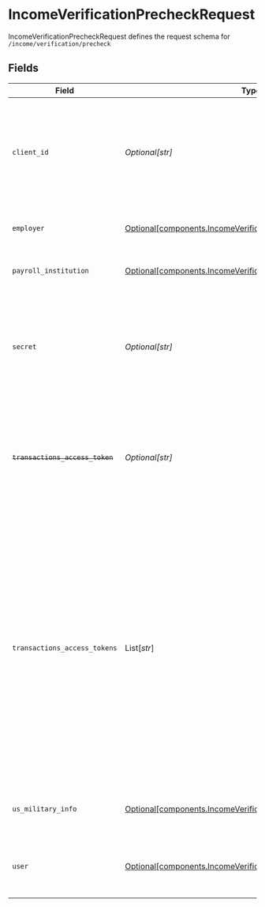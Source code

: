 # IncomeVerificationPrecheckRequest

IncomeVerificationPrecheckRequest defines the request schema for `/income/verification/precheck`


## Fields

| Field                                                                                                                                                                                                                                                                                                                   | Type                                                                                                                                                                                                                                                                                                                    | Required                                                                                                                                                                                                                                                                                                                | Description                                                                                                                                                                                                                                                                                                             |
| ----------------------------------------------------------------------------------------------------------------------------------------------------------------------------------------------------------------------------------------------------------------------------------------------------------------------- | ----------------------------------------------------------------------------------------------------------------------------------------------------------------------------------------------------------------------------------------------------------------------------------------------------------------------- | ----------------------------------------------------------------------------------------------------------------------------------------------------------------------------------------------------------------------------------------------------------------------------------------------------------------------- | ----------------------------------------------------------------------------------------------------------------------------------------------------------------------------------------------------------------------------------------------------------------------------------------------------------------------- |
| `client_id`                                                                                                                                                                                                                                                                                                             | *Optional[str]*                                                                                                                                                                                                                                                                                                         | :heavy_minus_sign:                                                                                                                                                                                                                                                                                                      | Your Plaid API `client_id`. The `client_id` is required and may be provided either in the `PLAID-CLIENT-ID` header or as part of a request body.                                                                                                                                                                        |
| `employer`                                                                                                                                                                                                                                                                                                              | [Optional[components.IncomeVerificationPrecheckEmployer]](../../models/shared/incomeverificationprecheckemployer.md)                                                                                                                                                                                                    | :heavy_minus_sign:                                                                                                                                                                                                                                                                                                      | Information about the end user's employer                                                                                                                                                                                                                                                                               |
| `payroll_institution`                                                                                                                                                                                                                                                                                                   | [Optional[components.IncomeVerificationPrecheckPayrollInstitution]](../../models/shared/incomeverificationprecheckpayrollinstitution.md)                                                                                                                                                                                | :heavy_minus_sign:                                                                                                                                                                                                                                                                                                      | Information about the end user's payroll institution                                                                                                                                                                                                                                                                    |
| `secret`                                                                                                                                                                                                                                                                                                                | *Optional[str]*                                                                                                                                                                                                                                                                                                         | :heavy_minus_sign:                                                                                                                                                                                                                                                                                                      | Your Plaid API `secret`. The `secret` is required and may be provided either in the `PLAID-SECRET` header or as part of a request body.                                                                                                                                                                                 |
| ~~`transactions_access_token`~~                                                                                                                                                                                                                                                                                         | *Optional[str]*                                                                                                                                                                                                                                                                                                         | :heavy_minus_sign:                                                                                                                                                                                                                                                                                                      | : warning: ** DEPRECATED **: This will be removed in a future release, please migrate away from it as soon as possible.                                                                                                                                                                                                 |
| `transactions_access_tokens`                                                                                                                                                                                                                                                                                            | List[*str*]                                                                                                                                                                                                                                                                                                             | :heavy_minus_sign:                                                                                                                                                                                                                                                                                                      | An array of access tokens corresponding to Items belonging to the user whose eligibility is being checked. Note that if the Items specified here are not already initialized with `transactions`, providing them in this field will cause these Items to be initialized with (and billed for) the Transactions product. |
| `us_military_info`                                                                                                                                                                                                                                                                                                      | [Optional[components.IncomeVerificationPrecheckMilitaryInfo]](../../models/shared/incomeverificationprecheckmilitaryinfo.md)                                                                                                                                                                                            | :heavy_minus_sign:                                                                                                                                                                                                                                                                                                      | Data about military info in the income verification precheck.                                                                                                                                                                                                                                                           |
| `user`                                                                                                                                                                                                                                                                                                                  | [Optional[components.IncomeVerificationPrecheckUser]](../../models/shared/incomeverificationprecheckuser.md)                                                                                                                                                                                                            | :heavy_minus_sign:                                                                                                                                                                                                                                                                                                      | Information about the user whose eligibility is being evaluated.                                                                                                                                                                                                                                                        |